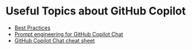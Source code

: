 # Useful Topics about GitHub Copilot

* [Best Practices](https://docs.github.com/en/copilot/get-started/best-practices)
* [Prompt engineering for GitHub Copilot Chat](https://docs.github.com/en/copilot/concepts/prompting/prompt-engineering)
* [GitHub Copilot Chat cheat sheet](https://docs.github.com/en/copilot/reference/cheat-sheet)